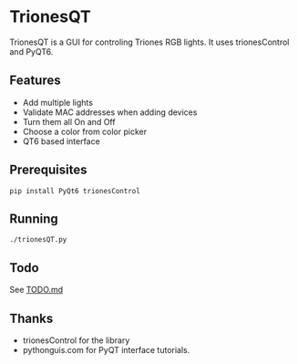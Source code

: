 # TrionesQT

TrionesQT is a GUI for controling Triones RGB lights. It uses trionesControl and PyQT6.

## Features

- Add multiple lights
- Validate MAC addresses when adding devices
- Turn them all On and Off
- Choose a color from color picker
- QT6 based interface

## Prerequisites
```
pip install PyQt6 trionesControl
```

## Running
```
./trionesQT.py
```

## Todo
See [TODO.md](TODO.md)

## Thanks

- trionesControl for the library
- pythonguis.com for PyQT interface tutorials.
